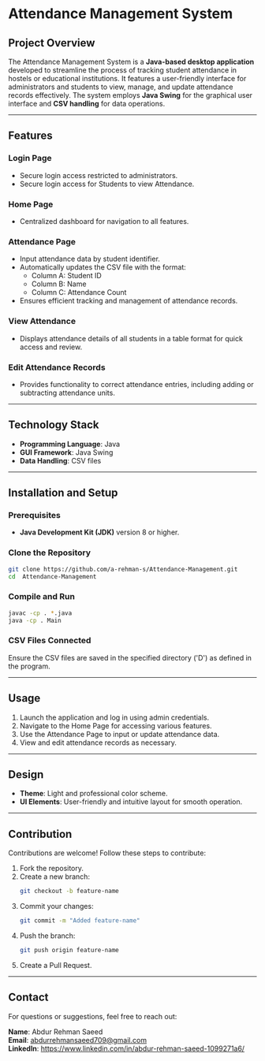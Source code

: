# Attendance Management System  

## Project Overview  
The Attendance Management System is a **Java-based desktop application** developed to streamline the process of tracking student attendance in hostels or educational institutions. It features a user-friendly interface for administrators and students to view, manage, and update attendance records effectively. The system employs **Java Swing** for the graphical user interface and **CSV handling** for data operations.  

---

## Features  

### Login Page 
- Secure login access restricted to administrators.
- Secure login access for Students to view Attendance.  

### Home Page  
- Centralized dashboard for navigation to all features.  

### Attendance Page  
- Input attendance data by student identifier.  
- Automatically updates the CSV file with the format:  
  - Column A: Student ID  
  - Column B: Name  
  - Column C: Attendance Count  
- Ensures efficient tracking and management of attendance records.  

### View Attendance  
- Displays attendance details of all students in a table format for quick access and review.  

### Edit Attendance Records  
- Provides functionality to correct attendance entries, including adding or subtracting attendance units.  

---

## Technology Stack  
- **Programming Language**: Java  
- **GUI Framework**: Java Swing  
- **Data Handling**: CSV files  

---

## Installation and Setup  

### Prerequisites  
- **Java Development Kit (JDK)** version 8 or higher.  

### Clone the Repository  
```bash  
git clone https://github.com/a-rehman-s/Attendance-Management.git  
cd  Attendance-Management
```  

### Compile and Run  
```bash  
javac -cp . *.java  
java -cp . Main  
```  

### CSV Files Connected  
Ensure the CSV files are saved in the specified directory ('D') as defined in the program.  

---

## Usage  
1. Launch the application and log in using admin credentials.  
2. Navigate to the Home Page for accessing various features.  
3. Use the Attendance Page to input or update attendance data.  
4. View and edit attendance records as necessary.  

---

## Design  
- **Theme**: Light and professional color scheme.  
- **UI Elements**: User-friendly and intuitive layout for smooth operation.  

---

## Contribution  
Contributions are welcome! Follow these steps to contribute:  
1. Fork the repository.  
2. Create a new branch:  
   ```bash  
   git checkout -b feature-name  
   ```  
3. Commit your changes:  
   ```bash  
   git commit -m "Added feature-name"  
   ```  
4. Push the branch:  
   ```bash  
   git push origin feature-name  
   ```  
5. Create a Pull Request.  

---

## Contact  
For questions or suggestions, feel free to reach out:  

**Name**: Abdur Rehman Saeed  
**Email**: abdurrehmansaeed709@gmail.com  
**LinkedIn**: https://www.linkedin.com/in/abdur-rehman-saeed-1099271a6/
